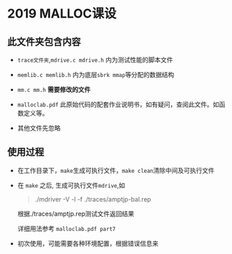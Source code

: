 # 2019 MALLOC课设

## 此文件夹包含内容

- `trace文件夹`,`mdrive.c mdrive.h` 内为测试性能的脚本文件

- `memlib.c memlib.h` 内为底层`sbrk mmap`等分配的数据结构

- `mm.c mm.h` **需要修改的文件**

- `malloclab.pdf` 此原始代码的配套作业说明书，如有疑问，查阅此文件。如函数定义等。

- 其他文件先忽略

## 使用过程

- 在工作目录下，`make`生成可执行文件，`make clean`清除中间及可执行文件

- 在 `make` 之后, 生成可执行文件`mdrive`,如

    > ./mdriver -V -l  -f ./traces/amptjp-bal.rep

    根据./traces/amptjp.rep测试文件返回结果

    详细用法参考 `malloclab.pdf part7`

- 初次使用，可能需要各种环境配置，根据错误信息来
